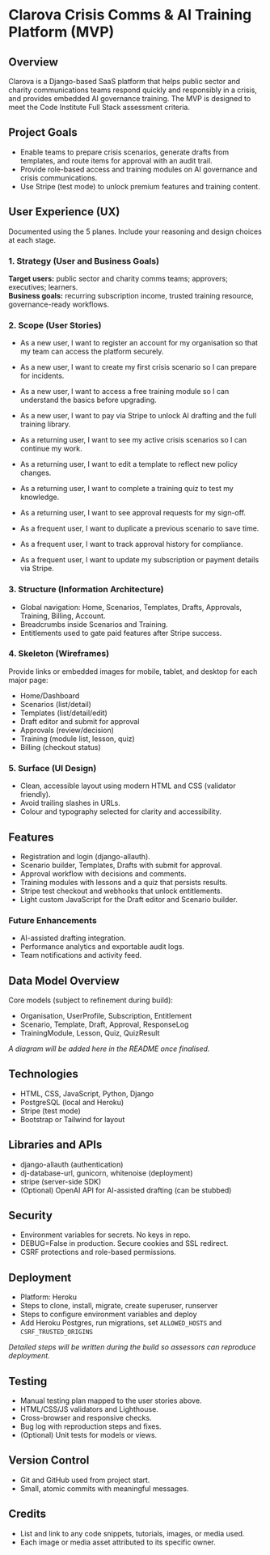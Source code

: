 # Clarova Crisis Comms & AI Training Platform (MVP)

## Overview
Clarova is a Django-based SaaS platform that helps public sector and charity communications teams respond quickly and responsibly in a crisis, and provides embedded AI governance training. The MVP is designed to meet the Code Institute Full Stack assessment criteria.

## Project Goals
- Enable teams to prepare crisis scenarios, generate drafts from templates, and route items for approval with an audit trail.
- Provide role-based access and training modules on AI governance and crisis communications.
- Use Stripe (test mode) to unlock premium features and training content.

## User Experience (UX)
Documented using the 5 planes. Include your reasoning and design choices at each stage.

### 1. Strategy (User and Business Goals)
**Target users:** public sector and charity comms teams; approvers; executives; learners.  
**Business goals:** recurring subscription income, trusted training resource, governance-ready workflows.

### 2. Scope (User Stories)
- As a new user, I want to register an account for my organisation so that my team can access the platform securely.
- As a new user, I want to create my first crisis scenario so I can prepare for incidents.
- As a new user, I want to access a free training module so I can understand the basics before upgrading.
- As a new user, I want to pay via Stripe to unlock AI drafting and the full training library.

- As a returning user, I want to see my active crisis scenarios so I can continue my work.
- As a returning user, I want to edit a template to reflect new policy changes.
- As a returning user, I want to complete a training quiz to test my knowledge.
- As a returning user, I want to see approval requests for my sign-off.

- As a frequent user, I want to duplicate a previous scenario to save time.
- As a frequent user, I want to track approval history for compliance.
- As a frequent user, I want to update my subscription or payment details via Stripe.

### 3. Structure (Information Architecture)
- Global navigation: Home, Scenarios, Templates, Drafts, Approvals, Training, Billing, Account.
- Breadcrumbs inside Scenarios and Training.
- Entitlements used to gate paid features after Stripe success.

### 4. Skeleton (Wireframes)
Provide links or embedded images for mobile, tablet, and desktop for each major page:
- Home/Dashboard
- Scenarios (list/detail)
- Templates (list/detail/edit)
- Draft editor and submit for approval
- Approvals (review/decision)
- Training (module list, lesson, quiz)
- Billing (checkout status)

### 5. Surface (UI Design)
- Clean, accessible layout using modern HTML and CSS (validator friendly).
- Avoid trailing slashes in URLs.
- Colour and typography selected for clarity and accessibility.

## Features
- Registration and login (django-allauth).  
- Scenario builder, Templates, Drafts with submit for approval.  
- Approval workflow with decisions and comments.  
- Training modules with lessons and a quiz that persists results.  
- Stripe test checkout and webhooks that unlock entitlements.  
- Light custom JavaScript for the Draft editor and Scenario builder.

### Future Enhancements
- AI-assisted drafting integration.
- Performance analytics and exportable audit logs.
- Team notifications and activity feed.

## Data Model Overview
Core models (subject to refinement during build):
- Organisation, UserProfile, Subscription, Entitlement
- Scenario, Template, Draft, Approval, ResponseLog
- TrainingModule, Lesson, Quiz, QuizResult

_A diagram will be added here in the README once finalised._

## Technologies
- HTML, CSS, JavaScript, Python, Django
- PostgreSQL (local and Heroku)
- Stripe (test mode)
- Bootstrap or Tailwind for layout

## Libraries and APIs
- django-allauth (authentication)
- dj-database-url, gunicorn, whitenoise (deployment)
- stripe (server-side SDK)
- (Optional) OpenAI API for AI-assisted drafting (can be stubbed)

## Security
- Environment variables for secrets. No keys in repo.
- DEBUG=False in production. Secure cookies and SSL redirect.
- CSRF protections and role-based permissions.

## Deployment
- Platform: Heroku
- Steps to clone, install, migrate, create superuser, runserver
- Steps to configure environment variables and deploy
- Add Heroku Postgres, run migrations, set `ALLOWED_HOSTS` and `CSRF_TRUSTED_ORIGINS`

_Detailed steps will be written during the build so assessors can reproduce deployment._

## Testing
- Manual testing plan mapped to the user stories above.
- HTML/CSS/JS validators and Lighthouse.
- Cross-browser and responsive checks.
- Bug log with reproduction steps and fixes.
- (Optional) Unit tests for models or views.

## Version Control
- Git and GitHub used from project start.
- Small, atomic commits with meaningful messages.

## Credits
- List and link to any code snippets, tutorials, images, or media used.
- Each image or media asset attributed to its specific owner.
